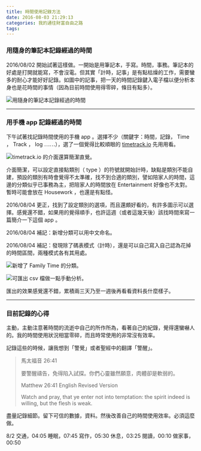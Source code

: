 ```yaml
---
title: 時間使用記錄方法
date: 2016-08-03 21:29:13
categories: 我的通往財富自由之路
tags:
---
```


### 用隨身的筆記本記錄經過的時間

 2016/08/02 開始試著這樣做。一開始是用筆記本，手寫。時間，事務。筆記本的好處是打開就能寫，不會沒電。但其實「計時，記事」是有點枯燥的工作，需要蠻多的耐心才能好好記錄。如圖中的記事，把一天的時間記錄鍵入電子檔以便分析本身也是花時間的事情（因為目前時間使用得零碎，條目有點多）。

![用隨身的筆記本記錄經過的時間
](https://c7.staticflickr.com/9/8801/28457120190_c321944f77.jpg)


---
### 用手機 app 記錄經過的時間

下午試著找記錄時間使用的手機 app 。選擇不少（關鍵字：時間，記錄， Time ， Track ， log ⋯⋯），選了一個覺得比較順眼的 [timetrack.io](http://timetrack.io/) 先用用看。

![ timetrack.io 的介面還算簡潔直覺。](https://c5.staticflickr.com/9/8133/28457148700_583ceb6c7a.jpg)

介面簡潔，可以設定直接點類別（ type ）的符號就開始計時，缺點是類別不能自建，預設的類別有時會覺得不太準確，找不到合適的類別，譬如陪家人的時間，這邊的分類似乎已事務為主，把陪家人的時間放在 Entertainment 好像也不太對。暫時可能會放在 Housework ，也還是有點怪。

2016/08/04 更正，找到了設定類別的選項，而且還頗好看的，有許多圖示可以選擇。感覺還不錯，如果用的覺得順手，也許這週（或者這幾天後）該找時間來寫一篇簡介一下這個 app 。

2016/08/04 補記：新增分類可以用中文命名。

2016/08/04 補記：發現除了碼表模式（計時），還是可以自己寫入自己認為花掉的時間區間，兩種模式各有其用處。

![新增了 Family Time 的分類。](https://c1.staticflickr.com/9/8762/28714239616_30ce355939.jpg)

![可匯出 csv 檔做一點手動分析。](https://c1.staticflickr.com/9/8065/28127355144_344117f559.jpg)

匯出的效果感覺還不錯，累積兩三天乃至一週後再看看資料長什麼樣子。

---
### 目前記錄的心得

主動，主動注意著時間的流逝中自己的所作所為，看著自己的紀錄，覺得還蠻嚇人的。我的時間使用狀況相當零碎，而且時常使用的非常沒有效率。

記錄這些的時候，讓我想到「警覺」或者聖經中的翻譯「警醒」。

> 馬太福音 26:41
>
> 要警醒禱告，免得陷入試探。你們心靈雖然願意，肉體卻是軟弱的。
>
> Matthew 26:41 English Revised Version
>
> Watch and pray, that ye enter not into temptation: the spirit indeed is willing, but the flesh is weak.

盡量記錄細節。留下可信的數據，資料。然後改善自己的時間使用效率。必須這麼做。

8/2
交通，04:05
睡眠，07:45
寫作，05:30
休息，03:25
閱讀，00:10
做家事，00:50
